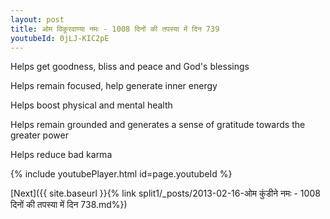 ```yaml
---
layout: post
title: ओम विकूरवाण्या नमः - 1008 दिनों की तपस्या में दिन 739
youtubeId: 0jLJ-KIC2pE
---
```

 
 
Helps get goodness, bliss and peace and God's blessings
 
Helps remain focused, help generate inner energy 
 
Helps boost physical and mental health 
 
Helps remain grounded and generates a sense of gratitude towards the greater power 
 
Helps reduce bad karma
 
 
 
 


{% include youtubePlayer.html id=page.youtubeId %}
 
[Next]({{ site.baseurl }}{% link  split1/_posts/2013-02-16-ओम कुंडीने नमः - 1008 दिनों की तपस्या में दिन 738.md%})
 
